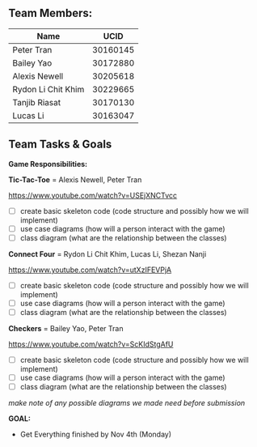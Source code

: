 **Team Members:**
------------------------------------------

| Name               | UCID     |
|---------------     |----------|
| Peter Tran         | 30160145 |
| Bailey Yao         | 30172880 |
| Alexis Newell      | 30205618 |
| Rydon Li Chit Khim | 30229665 |
| Tanjib Riasat      | 30170130 |
| Lucas Li           | 30163047 | 

**Team Tasks & Goals**
------------------------------------------
**Game Responsibilities:**

**Tic-Tac-Toe** = Alexis Newell, Peter Tran 

https://www.youtube.com/watch?v=USEjXNCTvcc

- [ ] create basic skeleton code (code structure and possibly how we will implement) 
- [ ] use case diagrams (how will a person interact with the game)
- [ ] class diagram (what are the relationship between the classes)

**Connect Four** = Rydon Li Chit Khim, Lucas Li, Shezan Nanji

https://www.youtube.com/watch?v=utXzIFEVPjA

- [ ] create basic skeleton code (code structure and possibly how we will implement) 
- [ ] use case diagrams (how will a person interact with the game)
- [ ] class diagram (what are the relationship between the classes)

**Checkers** = Bailey Yao, Peter Tran

https://www.youtube.com/watch?v=ScKIdStgAfU

- [ ] create basic skeleton code (code structure and possibly how we will implement) 
- [ ] use case diagrams (how will a person interact with the game)
- [ ] class diagram (what are the relationship between the classes)

_*make note of any possible diagrams we made need before submission*_

**GOAL:**
- Get Everything finished by Nov 4th (Monday)

